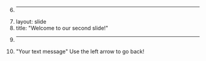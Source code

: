 6.	---
7.	layout: slide
8.	title: "Welcome to our second slide!"
9.	---
10.	"Your text message"
Use the left arrow to go back!
